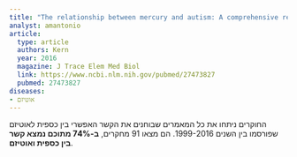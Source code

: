 ```yaml
---
title: "The relationship between mercury and autism: A comprehensive review and discussion"
analyst: amantonio
article:
  type: article
  authors: Kern
  year: 2016
  magazine: J Trace Elem Med Biol
  link: https://www.ncbi.nlm.nih.gov/pubmed/27473827
  pubmed: 27473827
diseases:
- אוטיזם
---
```


החוקרים ניתחו את כל המאמרים שבוחנים את הקשר האפשרי בין כספית לאוטיזם שפורסמו בין השנים 1999-2016. הם מצאו 91 מחקרים, **ב-74% מתוכם נמצא קשר בין כספית ואוטיזם**.
